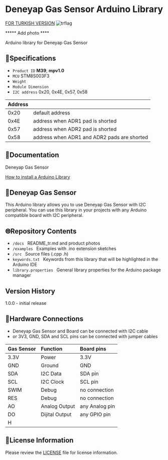 # Deneyap Gas Sensor Arduino Library
[FOR TURKISH VERSION](docs/README_tr.md) ![trflag](https://github.com/deneyapkart/deneyapkart-arduino-core/blob/master/docs/tr.png)

***** Add photo ****

Arduino library for Deneyap Gas Sensor

## :mag_right:Specifications 
- `Product ID` **M39**, **mpv1.0**
- `MCU` STM8S003F3
- `Weight` 
- `Module Dimension`
- `I2C address` 0x20, 0x4E, 0x57, 0x58

| Address |  | 
| :---      | :---     |
| 0x20 | default address |
| 0x4E | address when ADR1 pad is shorted |
| 0x57 | address when ADR2 pad is shorted |
| 0x58 | address when ADR1 and ADR2 pads are shorted |

## :closed_book:Documentation
Deneyap Gas Sensor

[How to install a Arduino Library](https://docs.arduino.cc/software/ide-v1/tutorials/installing-libraries)

## :pushpin:Deneyap Gas Sensor
This Arduino library allows you to use Deneyap Gas Sensor with I2C peripheral. You can use this library in your projects with any Arduino compatible board with I2C peripheral.

## :globe_with_meridians:Repository Contents
- `/docs ` README_tr.md and product photos
- `/examples ` Examples with .ino extension sketches
- `/src ` Source files (.cpp .h)
- `keywords.txt ` Keywords from this library that will be highlighted in the Arduino IDE
- `library.properties ` General library properties for the Arduino package manager

## Version History
1.0.0 - initial release

## :rocket:Hardware Connections
- Deneyap Gas Sensor and Board can be connected with I2C cable
- or 3V3, GND, SDA and SCL pins can be connected with jumper cables

|Gas Sensor| Function | Board pins | 
|:--- |   :---  | :---|
|3.3V | Power   |3.3V |      
|GND  | Ground  | GND | 
|SDA  | I2C Data  | SDA pin |
|SCL  | I2C Clock | SCL pin |
|SWIM | Debug | no connection |
|RES  | Debug | no connection |
| AO 	|Analog Output|any Analog pin|
| DO 	|Dijital Output|any GPIO pin|
| H 	|||

## :bookmark_tabs:License Information
Please review the [LICENSE](https://github.com/deneyapkart/deneyap-duman-dedektoru-arduino-library/blob/master/LICENSE) file for license information.